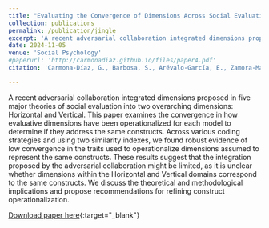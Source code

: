 ```yaml
---
title: "Evaluating the Convergence of Dimensions Across Social Evaluation Models"
collection: publications
permalink: /publication/jingle
excerpt: 'A recent adversarial collaboration integrated dimensions proposed in five major theories of social evaluation into two overarching dimensions: Horizontal and Vertical. This paper examines the convergence in how evaluative dimensions have been operationalized for each model to determine if they address the same constructs. Across various coding strategies and using two similarity indexes, we found robust evidence of low convergence in the traits used to operationalize dimensions assumed to represent the same constructs. These results suggest that the integration proposed by the adversarial collaboration might be limited, as it is unclear whether dimensions within the Horizontal and Vertical domains correspond to the same constructs. We discuss the theoretical and methodological implications and propose recommendations for refining construct operationalization.'
date: 2024-11-05
venue: 'Social Psychology'
#paperurl: 'http://carmonadiaz.github.io/files/paper4.pdf'
citation: 'Carmona-Díaz, G., Barbosa, S., Arévalo-García, E., Zamora-Marcelo, G. R., & Jiménez-Leal, W. (2024). Evaluating the Convergence of Dimensions Across Social Evaluation Models. <i>Social Psychology, 55</i>(4), 206-220.'

---
```


A recent adversarial collaboration integrated dimensions proposed in five major theories of social evaluation into two overarching dimensions: Horizontal and Vertical. This paper examines the convergence in how evaluative dimensions have been operationalized for each model to determine if they address the same constructs. Across various coding strategies and using two similarity indexes, we found robust evidence of low convergence in the traits used to operationalize dimensions assumed to represent the same constructs. These results suggest that the integration proposed by the adversarial collaboration might be limited, as it is unclear whether dimensions within the Horizontal and Vertical domains correspond to the same constructs. We discuss the theoretical and methodological implications and propose recommendations for refining construct operationalization.

[Download paper here](https://econtent.hogrefe.com/doi/abs/10.1027/1864-9335/a000557?journalCode=zsp){:target="_blank"}
